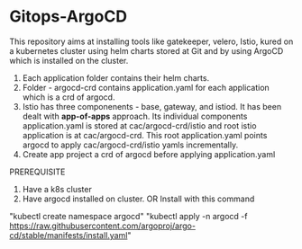 # Gitops-ArgoCD

This repository aims at installing tools like gatekeeper, velero, Istio, kured on a kubernetes cluster using helm charts stored at Git and by using ArgoCD which is installed on the cluster. 
1. Each application folder contains their helm charts. 
2. Folder - argocd-crd contains application.yaml for each application which is a crd of argocd.
3. Istio has three componenents - base, gateway, and istiod. It has been dealt with **app-of-apps** approach.
 Its individual components application.yaml is stored at cac/argocd-crd/istio and root istio application is at 
 cac/argocd-crd.
 This root application.yaml points argocd to apply cac/argocd-crd/istio yamls incrementally.
4. Create app project a crd of argocd before applying application.yaml

PREREQUISITE 
1. Have a k8s cluster
2. Have argocd installed on cluster. OR Install with this command

"kubectl create namespace argocd"
"kubectl apply -n argocd -f https://raw.githubusercontent.com/argoproj/argo-cd/stable/manifests/install.yaml"
